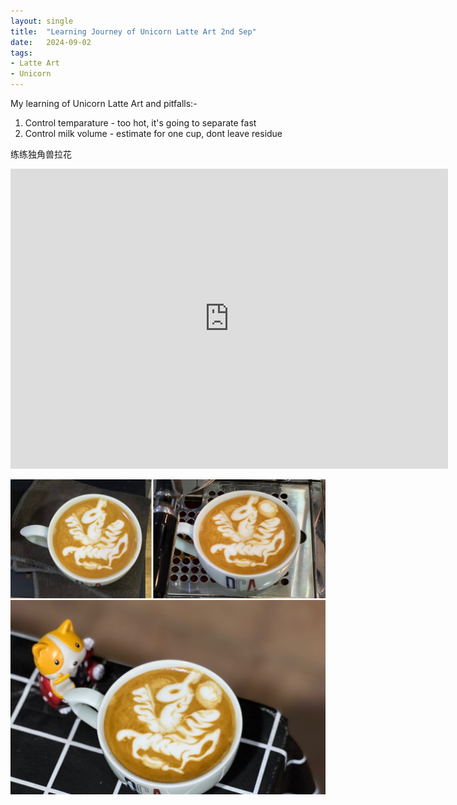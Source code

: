 ```yaml
---
layout: single
title:  "Learning Journey of Unicorn Latte Art 2nd Sep"
date:   2024-09-02
tags:
- Latte Art
- Unicorn
---
```



My learning of Unicorn Latte Art and pitfalls:-

1. Control temparature - too hot, it's going to separate fast
2. Control milk volume - estimate for one cup, dont leave residue

练练独角兽拉花


<div class="embed-container">
  <iframe
      src="https://www.youtube.com/embed/3NcWmZmZLuw"
      width="700"
      height="480"
      frameborder="0"
      allowfullscreen="true">
  </iframe>
</div>


![](/assets/img/2024/09/02/8DD87F96-F46B-42F5-9A89-3CED6D101852.JPG)
